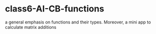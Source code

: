 # class6-AI-CB-functions
a general emphasis on functions and their types. Moreover, a mini app to calculate matrix additions   
